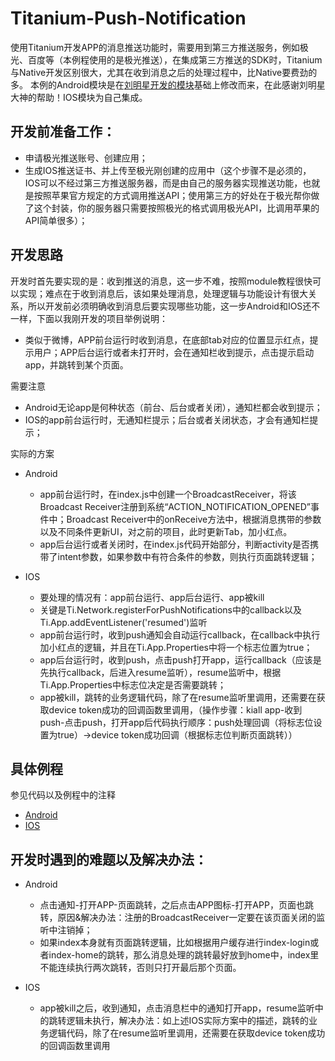 # Titanium-Push-Notification
使用Titanium开发APP的消息推送功能时，需要用到第三方推送服务，例如极光、百度等（本例程使用的是极光推送），在集成第三方推送的SDK时，Titanium与Native开发区别很大，尤其在收到消息之后的处理过程中，比Native要费劲的多。
本例的Android模块是在[刘明星开发的模块][1]基础上修改而来，在此感谢刘明星大神的帮助！IOS模块为自己集成。

## 开发前准备工作：
- 申请极光推送账号、创建应用；
- 生成IOS推送证书、并上传至极光刚创建的应用中（这个步骤不是必须的，IOS可以不经过第三方推送服务器，而是由自己的服务器实现推送功能，也就是按照苹果官方规定的方式调用推送API；使用第三方的好处在于极光帮你做了这个封装，你的服务器只需要按照极光的格式调用极光API，比调用苹果的API简单很多）；

## 开发思路
开发时首先要实现的是：收到推送的消息，这一步不难，按照module教程很快可以实现；难点在于收到消息后，该如果处理消息，处理逻辑与功能设计有很大关系，所以开发前必须明确收到消息后要实现哪些功能，这一步Android和IOS还不一样，下面以我刚开发的项目举例说明：
- 类似于微博，APP前台运行时收到消息，在底部tab对应的位置显示红点，提示用户；APP后台运行或者未打开时，会在通知栏收到提示，点击提示启动app，并跳转到某个页面。

需要注意
- Android无论app是何种状态（前台、后台或者关闭），通知栏都会收到提示；
- IOS的app前台运行时，无通知栏提示；后台或者关闭状态，才会有通知栏提示；

实际的方案
+ Android
  + app前台运行时，在index.js中创建一个BroadcastReceiver，将该Broadcast Receiver注册到系统“ACTION_NOTIFICATION_OPENED”事件中；Broadcast Receiver中的onReceive方法中，根据消息携带的参数以及不同条件更新UI，对之前的项目，此时更新Tab，加小红点。
  + app后台运行或者关闭时，在index.js代码开始部分，判断activity是否携带了intent参数，如果参数中有符合条件的参数，则执行页面跳转逻辑；

+ IOS
  + 要处理的情况有：app前台运行、app后台运行、app被kill
  + 关键是Ti.Network.registerForPushNotifications中的callback以及Ti.App.addEventListener('resumed')监听
  + app前台运行时，收到push通知会自动运行callback，在callback中执行加小红点的逻辑，并且在Ti.App.Properties中将一个标志位置为true；
  + app后台运行时，收到push，点击push打开app，运行callback（应该是先执行callback，后进入resume监听），resume监听中，根据Ti.App.Properties中标志位决定是否需要跳转；
  + app被kill，跳转的业务逻辑代码，除了在resume监听里调用，还需要在获取device token成功的回调函数里调用，（操作步骤：kiall app-收到push-点击push，打开app后代码执行顺序：push处理回调（将标志位设置为true）->device token成功回调（根据标志位判断页面跳转））

## 具体例程
参见代码以及例程中的注释
- [Android][2]
- [IOS][3]

## 开发时遇到的难题以及解决办法：

+ Android
  + 点击通知-打开APP-页面跳转，之后点击APP图标-打开APP，页面也跳转，原因&解决办法：注册的BroadcastReceiver一定要在该页面关闭的监听中注销掉；
  + 如果index本身就有页面跳转逻辑，比如根据用户缓存进行index-login或者index-home的跳转，那么消息处理的跳转最好放到home中，index里不能连续执行两次跳转，否则只打开最后那个页面。

+ IOS
  + app被kill之后，收到通知，点击消息栏中的通知打开app，resume监听中的跳转逻辑未执行，解决办法：如上述IOS实际方案中的描述，跳转的业务逻辑代码，除了在resume监听里调用，还需要在获取device token成功的回调函数里调用


  [1]: https://github.com/liumingxing/titanium_module_jpush_android
  [2]: https://github.com/jackgreentemp/Titanium-Push-Notification/tree/master/example_jpush_android
  [3]: https://github.com/jackgreentemp/Titanium-Push-Notification/tree/master/example_jpush_ios